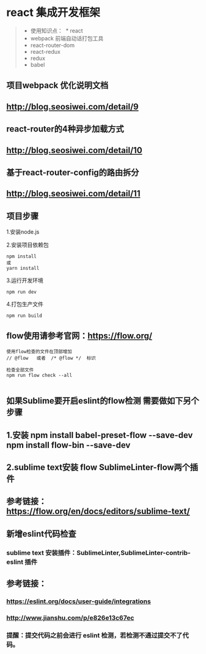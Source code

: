 # react 集成开发框架

>  * 使用知识点：
>  * react            
>  * webpack             前端自动话打包工具
>  * react-router-dom       
>  * react-redux       
>  * redux            
>  * babel            

## 项目webpack 优化说明文档
## http://blog.seosiwei.com/detail/9

## react-router的4种异步加载方式
## http://blog.seosiwei.com/detail/10

## 基于react-router-config的路由拆分
## http://blog.seosiwei.com/detail/11

## 项目步骤

1.安装node.js

2.安装项目依赖包

```
npm install
或
yarn install
```

3.运行开发环境

```
npm run dev 

```

4.打包生产文件

```
npm run build
``` 

## flow使用请参考官网：https://flow.org/

```
使用flow检查的文件在顶部增加  
// @flow   或者  /* @flow */  标识

检查全部文件
npm run flow check --all 


```
## 如果Sublime要开启eslint的flow检测 需要做如下另个步骤
## 1.安装 npm install babel-preset-flow --save-dev    npm install flow-bin --save-dev
## 2.sublime text安装 flow  SublimeLinter-flow两个插件
## 参考链接：https://flow.org/en/docs/editors/sublime-text/


## 新增eslint代码检查
### sublime text 安装插件：SublimeLinter,SublimeLinter-contrib-eslint 插件
## 参考链接：
### https://eslint.org/docs/user-guide/integrations
### http://www.jianshu.com/p/e826e13c67ec

### 提醒：提交代码之前会进行 eslint 检测，若检测不通过提交不了代码。





